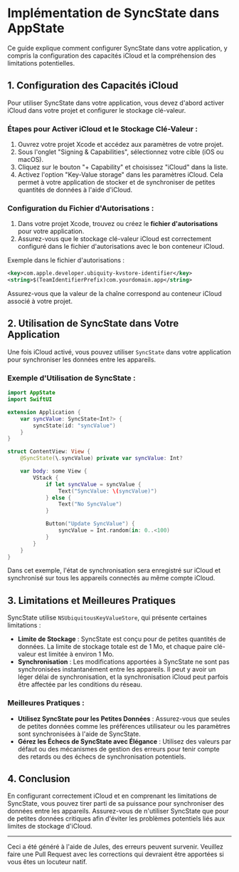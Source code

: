 # Implémentation de SyncState dans AppState

Ce guide explique comment configurer SyncState dans votre application, y compris la configuration des capacités iCloud et la compréhension des limitations potentielles.

## 1. Configuration des Capacités iCloud

Pour utiliser SyncState dans votre application, vous devez d'abord activer iCloud dans votre projet et configurer le stockage clé-valeur.

### Étapes pour Activer iCloud et le Stockage Clé-Valeur :

1. Ouvrez votre projet Xcode et accédez aux paramètres de votre projet.
2. Sous l'onglet "Signing & Capabilities", sélectionnez votre cible (iOS ou macOS).
3. Cliquez sur le bouton "+ Capability" et choisissez "iCloud" dans la liste.
4. Activez l'option "Key-Value storage" dans les paramètres iCloud. Cela permet à votre application de stocker et de synchroniser de petites quantités de données à l'aide d'iCloud.

### Configuration du Fichier d'Autorisations :

1. Dans votre projet Xcode, trouvez ou créez le **fichier d'autorisations** pour votre application.
2. Assurez-vous que le stockage clé-valeur iCloud est correctement configuré dans le fichier d'autorisations avec le bon conteneur iCloud.

Exemple dans le fichier d'autorisations :

```xml
<key>com.apple.developer.ubiquity-kvstore-identifier</key>
<string>$(TeamIdentifierPrefix)com.yourdomain.app</string>
```

Assurez-vous que la valeur de la chaîne correspond au conteneur iCloud associé à votre projet.

## 2. Utilisation de SyncState dans Votre Application

Une fois iCloud activé, vous pouvez utiliser `SyncState` dans votre application pour synchroniser les données entre les appareils.

### Exemple d'Utilisation de SyncState :

```swift
import AppState
import SwiftUI

extension Application {
    var syncValue: SyncState<Int?> {
        syncState(id: "syncValue")
    }
}

struct ContentView: View {
    @SyncState(\.syncValue) private var syncValue: Int?

    var body: some View {
        VStack {
            if let syncValue = syncValue {
                Text("SyncValue: \(syncValue)")
            } else {
                Text("No SyncValue")
            }

            Button("Update SyncValue") {
                syncValue = Int.random(in: 0..<100)
            }
        }
    }
}
```

Dans cet exemple, l'état de synchronisation sera enregistré sur iCloud et synchronisé sur tous les appareils connectés au même compte iCloud.

## 3. Limitations et Meilleures Pratiques

SyncState utilise `NSUbiquitousKeyValueStore`, qui présente certaines limitations :

- **Limite de Stockage** : SyncState est conçu pour de petites quantités de données. La limite de stockage totale est de 1 Mo, et chaque paire clé-valeur est limitée à environ 1 Mo.
- **Synchronisation** : Les modifications apportées à SyncState ne sont pas synchronisées instantanément entre les appareils. Il peut y avoir un léger délai de synchronisation, et la synchronisation iCloud peut parfois être affectée par les conditions du réseau.

### Meilleures Pratiques :

- **Utilisez SyncState pour les Petites Données** : Assurez-vous que seules de petites données comme les préférences utilisateur ou les paramètres sont synchronisées à l'aide de SyncState.
- **Gérez les Échecs de SyncState avec Élégance** : Utilisez des valeurs par défaut ou des mécanismes de gestion des erreurs pour tenir compte des retards ou des échecs de synchronisation potentiels.

## 4. Conclusion

En configurant correctement iCloud et en comprenant les limitations de SyncState, vous pouvez tirer parti de sa puissance pour synchroniser des données entre les appareils. Assurez-vous de n'utiliser SyncState que pour de petites données critiques afin d'éviter les problèmes potentiels liés aux limites de stockage d'iCloud.

---
Ceci a été généré à l'aide de Jules, des erreurs peuvent survenir. Veuillez faire une Pull Request avec les corrections qui devraient être apportées si vous êtes un locuteur natif.
